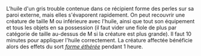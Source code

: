 L'huile d'un gris trouble contenue dans ce récipient forme des perles sur sa paroi externe, mais elles s'évaporent rapidement. On peut recouvrir une créature de taille M ou inférieure avec l'huile, ainsi que tout son équipement et tous les objets en sa possession (il faut vider une fiole de plus par catégorie de taille au-dessus de M si la créature est plus grande). Il faut 10 minutes pour appliquer l'huile correctement. La créature affectée bénéficie alors des effets du sort [_forme éthérée_](/grimoire/forme-etheree/) pendant 1 heure.
